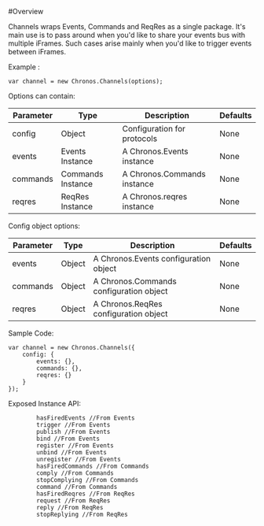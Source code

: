 #Overview

Channels wraps Events, Commands and ReqRes as a single package.
It's main use is to pass around when you'd like to share your events bus with multiple iFrames.
Such cases arise mainly when you'd like to trigger events between iFrames.

Example :
```
var channel = new Chronos.Channels(options);
```

Options can contain:

| Parameter | Type | Description |  Defaults |
| ---       | ---  | ---         | ---       |
| config | Object | Configuration for protocols | None |
| events | Events Instance | A Chronos.Events instance | None |
| commands | Commands Instance | A Chronos.Commands instance | None |
| reqres | ReqRes Instance | A Chronos.reqres instance | None |


Config object options:

| Parameter | Type | Description |  Defaults |
| ---       | ---  | ---         | ---       |
| events | Object | A Chronos.Events configuration object| None |
| commands | Object | A Chronos.Commands configuration object| None |
| reqres | Object | A Chronos.ReqRes configuration object| None |


Sample Code:
```
var channel = new Chronos.Channels({
    config: {
        events: {},
        commands: {},
        reqres: {}
    }
});
```
Exposed Instance API:
```     once //From Events
        hasFiredEvents //From Events
        trigger //From Events
        publish //From Events
        bind //From Events
        register //From Events
        unbind //From Events
        unregister //From Events
        hasFiredCommands //From Commands
        comply //From Commands
        stopComplying //From Commands
        command //From Commands
        hasFiredReqres //From ReqRes
        request //From ReqRes
        reply //From ReqRes
        stopReplying //From ReqRes
```
